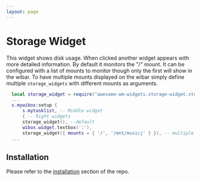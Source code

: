 ```yaml
---
layout: page
---
```

# Storage Widget

This widget shows disk usage. When clicked another widget appears with more detailed information. By default it monitors the "/" mount. It can be configured with a
list of mounts to monitor though only the first will show in the wibar. To have
multiple mounts displayed on the wibar simply define multiple `storage_widgets`
with different mounts as arguments.


```lua
  local storage_widget = require("awesome-wm-widgets.storage-widget.storage-widget")
  ...
  s.mywibox:setup {
      s.mytasklist, -- Middle widget
      { -- Right widgets
      storage_widget(), --default
      wibox.widget.textbox(':'),
      storage_widget({ mounts = { '/', '/mnt/musicj' } }), -- multiple mounts
  ...

```

## Installation

Please refer to the [installation](../awesome-wm-widgets/assets/img/screenshots/fs-widgetttps://github.com/streetturtle/awesome-wm-widgets#installation) section of the repo.
